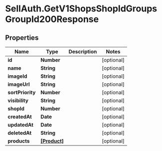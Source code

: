 # SellAuth.GetV1ShopsShopIdGroupsGroupId200Response

## Properties

Name | Type | Description | Notes
------------ | ------------- | ------------- | -------------
**id** | **Number** |  | [optional] 
**name** | **String** |  | [optional] 
**imageId** | **String** |  | [optional] 
**imageUrl** | **String** |  | [optional] 
**sortPriority** | **Number** |  | [optional] 
**visibility** | **String** |  | [optional] 
**shopId** | **Number** |  | [optional] 
**createdAt** | **Date** |  | [optional] 
**updatedAt** | **Date** |  | [optional] 
**deletedAt** | **String** |  | [optional] 
**products** | [**[Product]**](Product.md) |  | [optional] 


